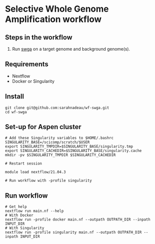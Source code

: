 # Selective Whole Genome Amplification workflow


## Steps in the workflow
1. Run [swga](https://github.com/eclarke/swga) on a target genome and background genome(s).

## Requirements
* Nextflow
* Docker or Singularity

## Install
```
git clone git@github.com:sarahnadeau/wf-swga.git
cd wf-swga
```

## Set-up for Aspen cluster
``` 
# Add these Singularity variables to $HOME/.bashrc
SINGULARITY_BASE=/scicomp/scratch/$USER
export SINGULARITY_TMPDIR=$SINGULARITY_BASE/singularity.tmp
export SINGULARITY_CACHEDIR=$SINGULARITY_BASE/singularity.cache
mkdir -pv $SINGULARITY_TMPDIR $SINGULARITY_CACHEDIR

# Restart session

module load nextflow/21.04.3

# Run workflow with -profile singularity
```

## Run workflow
```
# Get help
nextflow run main.nf --help
# With Docker
nextflow run -profile docker main.nf --outpath OUTPATH_DIR --inpath INPUT_DIR
# With Singularity
nextflow run -profile singularity main.nf --outpath OUTPATH_DIR --inpath INPUT_DIR
```
